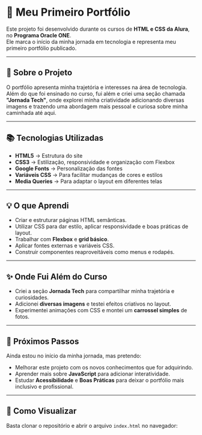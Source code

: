 # 🌟 Meu Primeiro Portfólio  

Este projeto foi desenvolvido durante os cursos de **HTML e CSS da Alura**, no **Programa Oracle ONE**.  
Ele marca o início da minha jornada em tecnologia e representa meu primeiro portfólio publicado.  

---

## 🚀 Sobre o Projeto
O portfólio apresenta minha trajetória e interesses na área de tecnologia.  
Além do que foi ensinado no curso, fui além e criei uma seção chamada **"Jornada Tech"**, onde explorei minha criatividade adicionando diversas imagens e trazendo uma abordagem mais pessoal e curiosa sobre minha caminhada até aqui.  

---

## 📚 Tecnologias Utilizadas
- **HTML5** → Estrutura do site  
- **CSS3** → Estilização, responsividade e organização com Flexbox  
- **Google Fonts** → Personalização das fontes  
- **Variáveis CSS** → Para facilitar mudanças de cores e estilos  
- **Media Queries** → Para adaptar o layout em diferentes telas  

---

## 💡 O que Aprendi
- Criar e estruturar páginas HTML semânticas.  
- Utilizar CSS para dar estilo, aplicar responsividade e boas práticas de layout.  
- Trabalhar com **Flexbox** e **grid básico**.  
- Aplicar fontes externas e variáveis CSS.  
- Construir componentes reaproveitáveis como menus e rodapés.  

---

## ✨ Onde Fui Além do Curso
- Criei a seção **Jornada Tech** para compartilhar minha trajetória e curiosidades.  
- Adicionei **diversas imagens** e testei efeitos criativos no layout.  
- Experimentei animações com CSS e montei um **carrossel simples** de fotos.  

---

## 🔮 Próximos Passos
Ainda estou no início da minha jornada, mas pretendo:  
- Melhorar este projeto com os novos conhecimentos que for adquirindo.  
- Aprender mais sobre **JavaScript** para adicionar interatividade.  
- Estudar **Acessibilidade** e **Boas Práticas** para deixar o portfólio mais inclusivo e profissional.  

---

## 📌 Como Visualizar
Basta clonar o repositório e abrir o arquivo `index.html` no navegador:  
